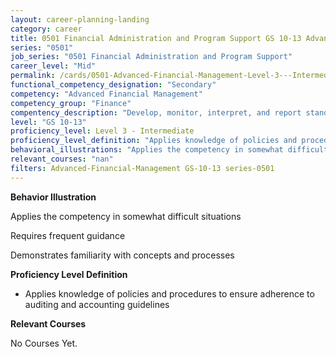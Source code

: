 ```yaml
---
layout: career-planning-landing
category: career
title: 0501 Financial Administration and Program Support GS 10-13 Advanced Financial Management
series: "0501"
job_series: "0501 Financial Administration and Program Support"
career_level: "Mid"
permalink: /cards/0501-Advanced-Financial-Management-Level-3---Intermediate/
functional_competency_designation: "Secondary"
competency: "Advanced Financial Management"
competency_group: "Finance"
compentency_description: "Develop, monitor, interpret, and report standardized processes/operations to ensure transparency and compliance with financial statutory, regulatory, and leadership guidance with the intent of promoting effectiveness and accountability."
level: "GS 10-13"
proficiency_level: Level 3 - Intermediate
proficiency_level_definition: "Applies knowledge of policies and procedures to ensure adherence to auditing and accounting guidelines"
behavioral_illustrations: "Applies the competency in somewhat difficult situations ? Requires frequent guidance ? Demonstrates familiarity with concepts and processes"
relevant_courses: "nan"
filters: Advanced-Financial-Management GS-10-13 series-0501
---
```


<div id="cfo-card-content-behavioral-illustrations" class="cfo-inner-card-content">
<p><b>Behavior Illustration</b></p>
<p>Applies the competency in somewhat difficult situations</p>
<p>Requires frequent guidance</p>
<p>Demonstrates familiarity with concepts and processes</p>
</div>

<div id="cfo-card-content-proficiency-level-definition" class="cfo-inner-card-content">

<p><b>Proficiency Level Definition</b></p>
<ul><li>Applies knowledge of policies and procedures to ensure adherence to auditing and accounting guidelines</li>
</ul></div>

<div id="cfo-card-content-relevant-courses" class="cfo-inner-card-content">
<p><b>Relevant Courses</b></p>
<div class="cfo-courses-outer">
<div class="cfo-courses-inner">No Courses Yet.</div>
</div>
</div>
